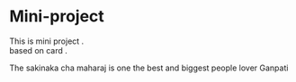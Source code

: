 # Mini-project
This is mini project .
<br>
based on card .
<br>
<p>The sakinaka cha maharaj is one the best and biggest people lover Ganpati</p>

